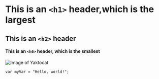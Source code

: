 # This is an `<h1>` header,which is the largest
## This is an `<h2>` header 
#### This is an `<h6>` header, which is the smallest


![Image of Yaktocat](https://octodex.github.com/images/yaktocat.png)

```
var myVar = "Hello, world!";
